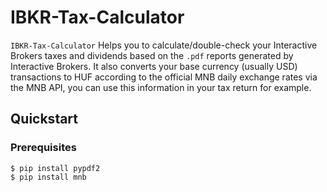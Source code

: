 # IBKR-Tax-Calculator

`IBKR-Tax-Calculator` Helps you to calculate/double-check your Interactive Brokers taxes and dividends based on the `.pdf` reports generated by Interactive Brokers. It also converts your base currency (usually USD) transactions to HUF according to the official MNB daily exchange rates via the MNB API, you can use this information in your tax return for example.

## Quickstart

### Prerequisites

```
$ pip install pypdf2
$ pip install mnb
```
